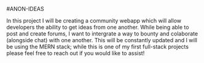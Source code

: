 #ANON-IDEAS

In this project I will be creating a community webapp which will allow developers the ability to get ideas from one another. While being able to post and create forums, I want to intergrate a way to bounty and colaborate (alongside chat) with one another. This will be constantly updated and I will be using the MERN stack; while this is one of my first full-stack projects please feel free to reach out if you would like to assist!


